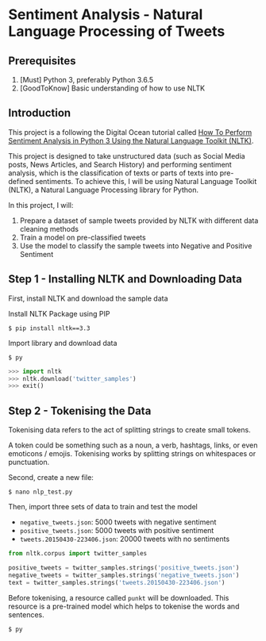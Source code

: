 # Sentiment Analysis - Natural Language Processing of Tweets
## Prerequisites
1. [Must] Python 3, preferably Python 3.6.5
2. [GoodToKnow] Basic understanding of how to use NLTK
## Introduction

This project is a following the Digital Ocean tutorial called [How To Perform Sentiment Analysis in Python 3 Using the Natural Language Toolkit (NLTK)](https://www.digitalocean.com/community/tutorials/how-to-perform-sentiment-analysis-in-python-3-using-the-natural-language-toolkit-nltk).

This project is designed to take unstructured data (such as Social Media posts, News Articles, and Search History) and performing sentiment analysis, which is the classification of texts or parts of texts into pre-defined sentiments.
To achieve this, I will be using Natural Language Toolkit (NLTK), a Natural Language Processing library for Python.

In this project, I will:
1. Prepare a dataset of sample tweets provided by NLTK with different data cleaning methods
2. Train a model on pre-classified tweets
3. Use the model to classify the sample tweets into Negative and Positive Sentiment

## Step 1 - Installing NLTK and Downloading Data
First, install NLTK and download the sample data

Install NLTK Package using PIP

`$ pip install nltk==3.3`

Import library and download data

`$ py`

```python
>>> import nltk
>>> nltk.download('twitter_samples')
>>> exit()
```

## Step 2 - Tokenising the Data

Tokenising data refers to the act of splitting strings to create small tokens.

A token could be something such as a noun, a verb, hashtags, links, or even emoticons / emojis. Tokenising works by splitting strings on whitespaces or punctuation.

Second, create a new file:

`$ nano nlp_test.py`

Then, import three sets of data to train and test the model

- `negative_tweets.json`: 5000 tweets with negative sentiment
- `positive_tweets.json`: 5000 tweets with positive sentiment
- `tweets.20150430-223406.json`: 20000 tweets with no sentiments

```python
from nltk.corpus import twitter_samples

positive_tweets = twitter_samples.strings('positive_tweets.json')
negative_tweets = twitter_samples.strings('negative_tweets.json')
text = twitter_samples.strings('tweets.20150430-223406.json')
```

Before tokenising, a resource called `punkt` will be downloaded. This resource is a pre-trained model which helps to tokenise the words and sentences.

`$ py`

